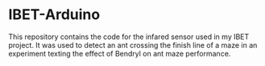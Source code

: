 # IBET-Arduino
This repository contains the code for the infared sensor used in my IBET project. It was used to detect an ant crossing the finish line of a maze in an experiment texting the effect of Bendryl on ant maze performance. 

